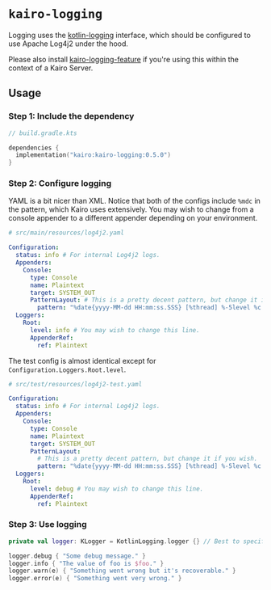 # `kairo-logging`

Logging uses the [kotlin-logging](https://github.com/oshai/kotlin-logging) interface,
which should be configured to use Apache Log4j2 under the hood.

Please also install [kairo-logging-feature](/kairo-logging-feature/)
if you're using this within the context of a Kairo Server.

## Usage

### Step 1: Include the dependency

```kotlin
// build.gradle.kts

dependencies {
  implementation("kairo:kairo-logging:0.5.0")
}
```

### Step 2: Configure logging

YAML is a bit nicer than XML.
Notice that both of the configs include `%mdc` in the pattern, which Kairo uses extensively.
You may wish to change from a console appender to a different appender depending on your environment.

```yaml
# src/main/resources/log4j2.yaml

Configuration:
  status: info # For internal Log4j2 logs.
  Appenders:
    Console:
      type: Console
      name: Plaintext
      target: SYSTEM_OUT
      PatternLayout: # This is a pretty decent pattern, but change it if you wish.
        pattern: "%date{yyyy-MM-dd HH:mm:ss.SSS} [%thread] %-5level %c - %message %mdc%n"
  Loggers:
    Root:
      level: info # You may wish to change this line.
      AppenderRef:
        ref: Plaintext
```

The test config is almost identical except for `Configuration.Loggers.Root.level`.

```yaml
# src/test/resources/log4j2-test.yaml

Configuration:
  status: info # For internal Log4j2 logs.
  Appenders:
    Console:
      type: Console
      name: Plaintext
      target: SYSTEM_OUT
      PatternLayout:
        # This is a pretty decent pattern, but change it if you wish.
        pattern: "%date{yyyy-MM-dd HH:mm:ss.SSS} [%thread] %-5level %c - %message %mdc%n"
  Loggers:
    Root:
      level: debug # You may wish to change this line.
      AppenderRef:
        ref: Plaintext
```

### Step 3: Use logging

```kotlin
private val logger: KLogger = KotlinLogging.logger {} // Best to specify the type [KLogger] explicitly.

logger.debug { "Some debug message." }
logger.info { "The value of foo is $foo." }
logger.warn(e) { "Something went wrong but it's recoverable." }
logger.error(e) { "Something went very wrong." }
```
